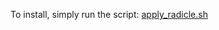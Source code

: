 To install, simply run the script: [apply_radicle.sh](https://github.com/nastyak6/radicale_with_k8s/blob/main/apply_radicale.sh)
